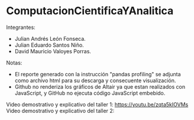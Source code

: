 # ComputacionCientificaYAnalitica

Integrantes:
- Julian Andrés León Fonseca.
- Julian Eduardo Santos Niño.
- David Mauricio Valoyes Porras.

Notas:
- El reporte generado con la instrucción "pandas profiling" se adjunta como archivo html para su descarga y consecuente visualización.
- Github no renderiza los gráficos de Altair ya que estan realizados con JavaScript, y GitHub no ejecuta código JavaScript embebido.

Video demostrativo y explicativo del taller 1: https://youtu.be/zqta5kIOVMs
Video demostrativo y explicativo del taller 2:
